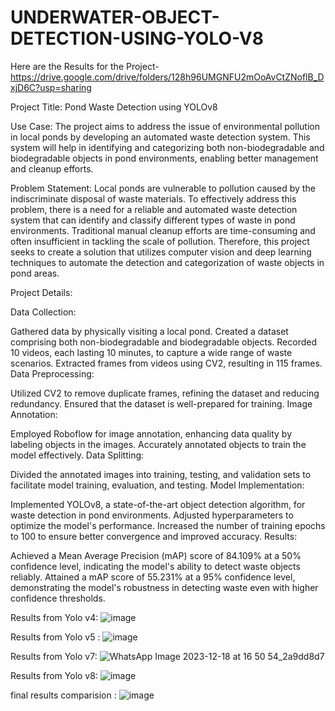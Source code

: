 # UNDERWATER-OBJECT-DETECTION-USING-YOLO-V8
Here are the Results for the Project-https://drive.google.com/drive/folders/128h96UMGNFU2mOoAvCtZNoflB_DxjD6C?usp=sharing

Project Title: Pond Waste Detection using YOLOv8

Use Case:
The project aims to address the issue of environmental pollution in local ponds by developing an automated waste detection system. This system will help in identifying and categorizing both non-biodegradable and biodegradable objects in pond environments, enabling better management and cleanup efforts.

Problem Statement:
Local ponds are vulnerable to pollution caused by the indiscriminate disposal of waste materials. To effectively address this problem, there is a need for a reliable and automated waste detection system that can identify and classify different types of waste in pond environments. Traditional manual cleanup efforts are time-consuming and often insufficient in tackling the scale of pollution. Therefore, this project seeks to create a solution that utilizes computer vision and deep learning techniques to automate the detection and categorization of waste objects in pond areas.

Project Details:

Data Collection:

Gathered data by physically visiting a local pond.
Created a dataset comprising both non-biodegradable and biodegradable objects.
Recorded 10 videos, each lasting 10 minutes, to capture a wide range of waste scenarios.
Extracted frames from videos using CV2, resulting in 115 frames.
Data Preprocessing:

Utilized CV2 to remove duplicate frames, refining the dataset and reducing redundancy.
Ensured that the dataset is well-prepared for training.
Image Annotation:

Employed Roboflow for image annotation, enhancing data quality by labeling objects in the images.
Accurately annotated objects to train the model effectively.
Data Splitting:

Divided the annotated images into training, testing, and validation sets to facilitate model training, evaluation, and testing.
Model Implementation:

Implemented YOLOv8, a state-of-the-art object detection algorithm, for waste detection in pond environments.
Adjusted hyperparameters to optimize the model's performance.
Increased the number of training epochs to 100 to ensure better convergence and improved accuracy.
Results:

Achieved a Mean Average Precision (mAP) score of 84.109% at a 50% confidence level, indicating the model's ability to detect waste objects reliably.
Attained a mAP score of 55.231% at a 95% confidence level, demonstrating the model's robustness in detecting waste even with higher confidence thresholds.

Results from Yolo v4:
![image](https://github.com/akshatsingh523/Underwater-Object-Detection/assets/49590899/d12574e1-49ad-4716-931c-a4480c8c3a15)

Results from Yolo v5 :
![image](https://github.com/akshatsingh523/Underwater-Object-Detection/assets/49590899/1123e6a0-3613-4635-a426-3bc8652964c0)

Results from Yolo v7:
![WhatsApp Image 2023-12-18 at 16 50 54_2a9dd8d7](https://github.com/akshatsingh523/Underwater-Object-Detection/assets/49590899/f7629346-0d3b-4bd6-8619-92347b86e9f0)

Results from Yolo v8:
![image](https://github.com/akshatsingh523/Underwater-Object-Detection/assets/49590899/6f4a6942-98e8-42b9-8efc-ae23f65f1e9a)

final results comparision :
![image](https://github.com/akshatsingh523/Underwater-Object-Detection/assets/49590899/b7a108cd-db46-4acd-950f-d2c3f1afc235)





